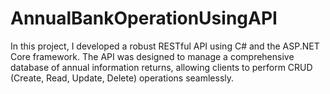 # AnnualBankOperationUsingAPI
In this project, I developed a robust RESTful API using C# and the ASP.NET Core framework. The API was designed to manage a comprehensive database of annual information returns, allowing clients to perform CRUD (Create, Read, Update, Delete) operations seamlessly.
